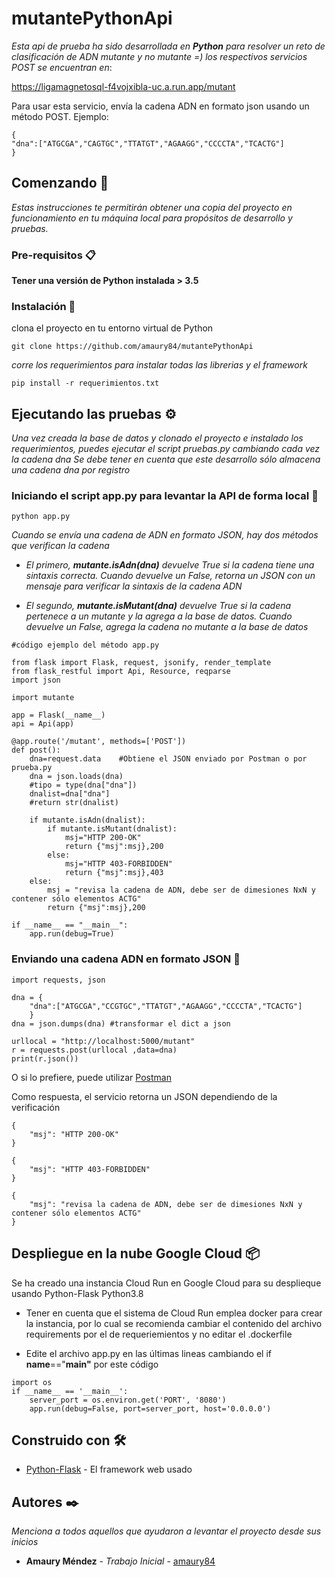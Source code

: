 # mutantePythonApi

_Esta api de prueba ha sido desarrollada en **Python** para resolver un reto de clasificación de ADN mutante y no mutante =)
los respectivos servicios POST se encuentran en_:

https://ligamagnetosql-f4vojxibla-uc.a.run.app/mutant

Para usar esta servicio, envía la cadena ADN en formato json usando un método POST. Ejemplo:
```
{
"dna":["ATGCGA","CAGTGC","TTATGT","AGAAGG","CCCCTA","TCACTG"]
}
```

## Comenzando 🚀

_Estas instrucciones te permitirán obtener una copia del proyecto en funcionamiento en tu máquina local para propósitos de desarrollo y pruebas._

### Pre-requisitos 📋
**Tener una versión de Python instalada > 3.5**

### Instalación 🔧

clona el proyecto en tu entorno virtual de Python

```
git clone https://github.com/amaury84/mutantePythonApi
```

_corre los requerimientos para instalar todas las librerias y el framework_

```
pip install -r requerimientos.txt
```


## Ejecutando las pruebas ⚙️

_Una vez creada la base de datos y clonado el proyecto e instalado los requerimientos, puedes ejecutar el script pruebas.py cambiando cada vez la cadena dna
Se debe tener en cuenta que este desarrollo sólo almacena una cadena dna por registro_

### Iniciando el script app.py para levantar la API de forma local 🔩
```
python app.py
```

_Cuando se envía una cadena de ADN en formato JSON, hay dos métodos que verifican la cadena_

* _El primero, **mutante.isAdn(dna)** devuelve True si la cadena tiene una sintaxis correcta._
 _Cuando devuelve un False, retorna un JSON con un mensaje para verificar la sintaxis de la cadena ADN_

* _El segundo, **mutante.isMutant(dna)** devuelve True si la cadena pertenece a un mutante y la agrega a la base de datos._
_Cuando devuelve un False, agrega la cadena no mutante a la base de datos_
```
#código ejemplo del método app.py

from flask import Flask, request, jsonify, render_template
from flask_restful import Api, Resource, reqparse
import json

import mutante

app = Flask(__name__)
api = Api(app)

@app.route('/mutant', methods=['POST'])
def post():
    dna=request.data    #Obtiene el JSON enviado por Postman o por prueba.py
    dna = json.loads(dna)
    #tipo = type(dna["dna"])
    dnalist=dna["dna"]
    #return str(dnalist)

    if mutante.isAdn(dnalist):        
        if mutante.isMutant(dnalist):
            msj="HTTP 200-OK"
            return {"msj":msj},200
        else:
            msj="HTTP 403-FORBIDDEN"          
            return {"msj":msj},403
    else:
        msj = "revisa la cadena de ADN, debe ser de dimesiones NxN y contener sólo elementos ACTG"
        return {"msj":msj},200
        
if __name__ == "__main__":
    app.run(debug=True)
```
### Enviando una cadena ADN en formato JSON 🔩
```
import requests, json

dna = {
    "dna":["ATGCGA","CCGTGC","TTATGT","AGAAGG","CCCCTA","TCACTG"]
    }
dna = json.dumps(dna) #transformar el dict a json

urllocal = "http://localhost:5000/mutant"
r = requests.post(urllocal ,data=dna)
print(r.json())
```
O si lo prefiere, puede utilizar [Postman](https://www.postman.com/)

Como respuesta, el servicio retorna un JSON dependiendo de la verificación
```
{
    "msj": "HTTP 200-OK"
}
```
```
{
    "msj": "HTTP 403-FORBIDDEN"
}
```
```
{
    "msj": "revisa la cadena de ADN, debe ser de dimesiones NxN y contener sólo elementos ACTG"
}
```

## Despliegue en la nube Google Cloud 📦

Se ha creado una instancia Cloud Run en Google Cloud para su desplieque usando Python-Flask Python3.8

* Tener en cuenta que el sistema de Cloud Run emplea docker para crear la instancia, por lo cual se recomienda cambiar el contenido
del archivo requirements por el de requeriemientos y no editar el .dockerfile


* Edite el archivo app.py en las últimas lineas cambiando el if __name__=="__main"__ por este código
```
import os
if __name__ == '__main__':
    server_port = os.environ.get('PORT', '8080')
    app.run(debug=False, port=server_port, host='0.0.0.0')
```

## Construido con 🛠️

* [Python-Flask](https://flask.palletsprojects.com/en/2.0.x/) - El framework web usado

## Autores ✒️

_Menciona a todos aquellos que ayudaron a levantar el proyecto desde sus inicios_

* **Amaury Méndez** - *Trabajo Inicial* - [amaury84](https://github.com/amaury84)

